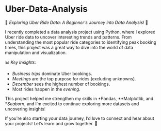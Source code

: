 # Uber-Data-Analysis
🚗 *Exploring Uber Ride Data: A Beginner's Journey into Data Analysis!* 🚀  

I recently completed a data analysis project using Python, where I explored Uber ride data to uncover interesting trends and patterns. From understanding the most popular ride categories to identifying peak booking times, this project was a great way to dive into the world of data manipulation and visualization.  

📊 *Key Insights*:  
- *Business trips* dominate Uber bookings.  
- *Meetings* are the top purpose for rides (excluding unknowns).  
- *December* sees the highest number of bookings.  
- Most rides happen in the *evening*.  

This project helped me strengthen my skills in *Pandas, **Matplotlib, and **Seaborn*, and I’m excited to continue exploring more datasets and uncovering insights!  

If you're also starting your data journey, I’d love to connect and hear about your projects! Let’s learn and grow together. 🌱  
